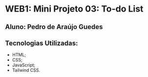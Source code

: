 # WEB1: Mini Projeto 03: To-do List
## Aluno: Pedro de Araújo Guedes

## Tecnologias Utilizadas:
- HTML;
- CSS;
- JavaScript;
- Tailwind CSS.
